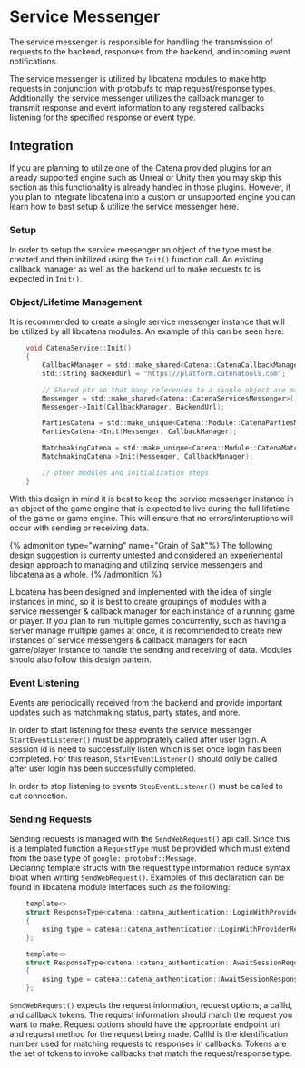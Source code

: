 # Service Messenger

The service messenger is responsible for handling the transmission of requests to the backend, responses from the backend, and incoming event notifications.  

The service messenger is utilized by libcatena modules to make http requests in conjunction with protobufs to map request/response types.
Additionally, the service messenger utilizes the callback manager to transmit response and event information to any registered callbacks listening for the specified response or event type. 

## Integration

If you are planning to utilize one of the Catena provided plugins for an already supported engine such as Unreal or Unity then you may skip this section as this functionality is already handled in those plugins. However, if you plan to integrate libcatena into a custom or unsupported engine you can learn how to best setup & utilize the service messenger here.

### Setup

In order to setup the service messenger an object of the type must be created and then initilized using the `Init()` function call. An existing callback manager as well as the backend url to make requests to is expected in `Init()`.

### Object/Lifetime Management

It is recommended to create a single service messenger instance that will be utilized by all libcatena modules. An example of this can be seen here:
```c {% title="CatenaService.cpp" %}
    void CatenaService::Init()
    {
        CallbackManager = std::make_shared<Catena::CatenaCallbackManager>();
        std::string BackendUrl = "https://platform.catenatools.com";

        // Shared ptr so that many references to a single object are made
        Messenger = std::make_shared<Catena::CatenaServicesMessenger>(); 
        Messenger->Init(CallbackManager, BackendUrl);

        PartiesCatena = std::make_unique<Catena::Module::CatenaPartiesModuleHLApi>();
        PartiesCatena->Init(Messenger, CallbackManager);

        MatchmakingCatena = std::make_unique<Catena::Module::CatenaMatchmakingModuleHLApi>();
        MatchmakingCatena->Init(Messenger, CallbackManager);

        // other modules and initialization steps
    }
```

With this design in mind it is best to keep the service messenger instance in an object of the game engine that is expected to live during the full lifetime of the game or game engine. This will ensure that no errors/interuptions will occur with sending or receiving data.

{% admonition type="warning" name="Grain of Salt"%}
    The following design suggestion is currenty untested and considered an experiemental design approach to managing and utilizing service messengers and libcatena as a whole.
{% /admonition %}

Libcatena has been designed and implemented with the idea of single instances in mind, so it is best to create groupings of modules with a service messenger & callback manager for each instance of a running game or player.
If you plan to run multiple games concurrently, such as having a server manage multiple games at once, it is recommended to create new instances of service messengers & callback managers for each game/player instance to handle the sending and receiving of data. Modules should also follow this design pattern.

### Event Listening

Events are periodically received from the backend and provide important updates such as matchmaking status, party states, and more.  

In order to start listening for these events the service messenger `StartEventListener()` must be approprately called after user login.
A session id is need to successfully listen which is set once login has been completed. For this reason, `StartEventListener()` should only be called after user login has been successfully completed.

In order to stop listening to events `StopEventListener()` must be called to cut connection.

### Sending Requests

Sending requests is managed with the `SendWebRequest()` api call. Since this is a templated function a `RequestType` must be provided which must extend from the base type of `google::protobuf::Message`.  
Declaring template structs with the request type information reduce syntax bloat when writing `SendWebRequest()`. Examples of this declaration can be found in libcatena module interfaces such as the following:

```c {% title="catena_auth.hpp" %}
    template<>
    struct ResponseType<catena::catena_authentication::LoginWithProviderRequest>
    {
        using type = catena::catena_authentication::LoginWithProviderResponse;
    };

    template<>
    struct ResponseType<catena::catena_authentication::AwaitSessionRequest>
    {
        using type = catena::catena_authentication::AwaitSessionResponse;
    };
```

`SendWebRequest()` expects the request information, request options, a callId, and callback tokens.
The request information should match the request you want to make. Request options should have the appropriate endpoint uri and request method for the request being made. CallId is the identification number used for matching requests to responses in callbacks. Tokens are the set of tokens to invoke callbacks that match the request/response type.
